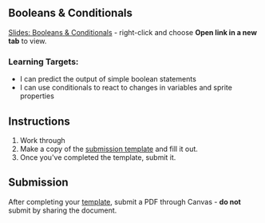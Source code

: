 ---
---

[//]: # ( <p><iframe src="https://douglasurner.github.io/GDP1/units/2/assignments/U2.3-booleans/" width="100%" height="666px"></iframe></p> )

## Booleans & Conditionals

[slides]: https://docs.google.com/presentation/d/1Yl01aeyJXc7pOkDCNa1P8xo1_t08LdUhYpFcAHa50NA/edit?usp=sharing
[template]: https://docs.google.com/document/d/1A2B1EDhRhgxUCseBPQ_su1A0qBTstVVh2o8BUFbgBBA/edit?usp=sharing

[Slides: Booleans & Conditionals][slides] - right-click and choose **Open link in a new tab** to view.

### Learning Targets:

* I can predict the output of simple boolean statements
* I can use conditionals to react to changes in variables and sprite properties

## Instructions

1. Work through [](https://studio.code.org/s/csd3-2018/stage/11/puzzle/1)
1. Make a copy of the [submission template][template] and fill it out.
1. Once you've completed the template, submit it.

## Submission

After completing your [template][], submit a PDF through Canvas - **do not** submit by sharing the document.

